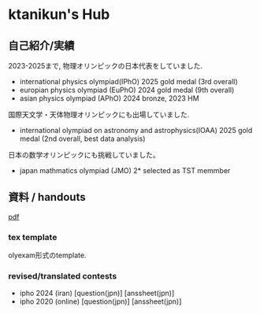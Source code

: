 # ktanikun's Hub



## 自己紹介/実績

2023-2025まで, 物理オリンピックの日本代表をしていました. 

 - international physics olympiad(IPhO) 2025 gold medal (3rd overall)
 - europian physics olympiad (EuPhO) 2024 gold medal (9th overall)
 - asian physics olympiad (APhO) 2024 bronze, 2023 HM

国際天文学・天体物理オリンピックにも出場していました.

 - international olympiad on astronomy and astrophysics(IOAA) 2025 gold medal (2nd overall, best data analysis)

日本の数学オリンピックにも挑戦していました。

 - japan mathmatics olympiad (JMO) 2* selected as TST memmber  






## 資料 / handouts

[pdf](/pdfs/test.pdf)

### tex template

olyexam形式のtemplate.


### revised/translated contests

 - ipho 2024 (iran) [question(jpn)] [anssheet(jpn)] 
 - ipho 2020 (online) [question(jpn)] [anssheet(jpn)]
 